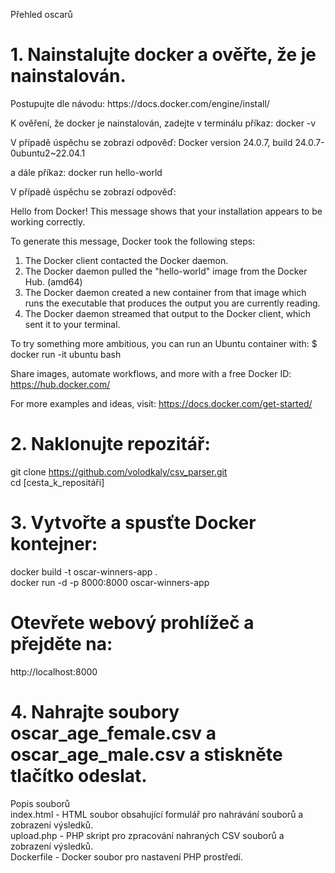 Přehled oscarů

<h1>1. Nainstalujte docker a ověřte, že je nainstalován.</h1>
Postupujte dle návodu:
https://docs.docker.com/engine/install/

K ověření, že docker je nainstalován, zadejte v terminálu příkaz:
docker -v

V případě úspěchu se zobrazí odpověď:
Docker version 24.0.7, build 24.0.7-0ubuntu2~22.04.1

a dále příkaz:
docker run hello-world

V případě úspěchu se zobrazí odpověď:

Hello from Docker!
This message shows that your installation appears to be working correctly.

To generate this message, Docker took the following steps:
 1. The Docker client contacted the Docker daemon.
 2. The Docker daemon pulled the "hello-world" image from the Docker Hub.
    (amd64)
 3. The Docker daemon created a new container from that image which runs the
    executable that produces the output you are currently reading.
 4. The Docker daemon streamed that output to the Docker client, which sent it
    to your terminal.

To try something more ambitious, you can run an Ubuntu container with:
 $ docker run -it ubuntu bash

Share images, automate workflows, and more with a free Docker ID:
 https://hub.docker.com/

For more examples and ideas, visit:
 https://docs.docker.com/get-started/



<h1>2. Naklonujte repozitář:</h1>

git clone https://github.com/volodkaly/csv_parser.git  <br>
cd [cesta_k_repositáři]

<h1>3. Vytvořte a spusťte Docker kontejner:</h1>

docker build -t oscar-winners-app . <br>
docker run -d -p 8000:8000 oscar-winners-app

<h1>Otevřete webový prohlížeč a přejděte na:</h1>

http://localhost:8000


<h1>4. Nahrajte soubory oscar_age_female.csv a oscar_age_male.csv a stiskněte tlačítko odeslat.</h1>

Popis souborů <br>
index.html - HTML soubor obsahující formulář pro nahrávání souborů a zobrazení výsledků. <br>
upload.php - PHP skript pro zpracování nahraných CSV souborů a zobrazení výsledků. <br>
Dockerfile - Docker soubor pro nastavení PHP prostředí.

